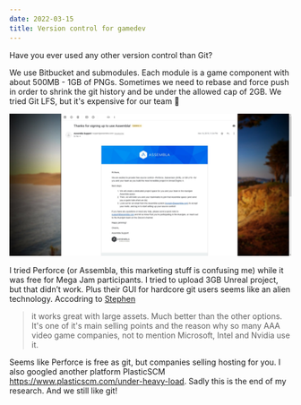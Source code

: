 ```yaml
---
date: 2022-03-15
title: Version control for gamedev
---
```


Have you ever used any other version control than Git?

We use Bitbucket and submodules. Each module is a game component with about 500MB - 1GB of PNGs. Sometimes we need to rebase and force push in order to shrink the git history and be under the allowed cap of 2GB. We tried Git LFS, but it's expensive for our team 🥸

![greeting letter about trial period start](./trying-perforce-during-the-jam.jpg)

I tried Perforce (or Assembla, this marketing stuff is confusing me) while it was free for Mega Jam participants. I tried to upload 3GB Unreal project, but that didn’t work. Plus their GUI for hardcore git users seems like an alien technology. Accodring to [Stephen](https://twitter.com/HulaHeadBang/status/1521577135202131968)

> it works great with large assets. Much better than the other options. It's one of it's main selling points and the reason why so many AAA video game companies, not to mention Microsoft, Intel and Nvidia use it.

Seems like Perforce is free as git, but companies selling hosting for you. I also googled another platform PlasticSCM https://www.plasticscm.com/under-heavy-load. Sadly this is the end of my research. And we still like git!
